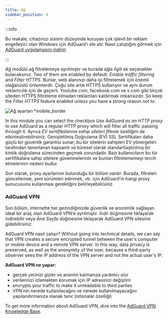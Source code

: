 ```yaml
---
title: Ağ
sidebar_position: 4
---
```


:::info

Bu makale, cihazınızı sistem düzeyinde koruyan çok işlevli bir reklam engelleyici olan Windows için AdGuard'ı ele alır. Nasıl çalıştığını görmek için [AdGuard uygulamasını indirin](https://agrd.io/download-kb-adblock)

:::

_Ağ_ modülü ağ filtrelemeye ayrılmıştır ve burada ağla ilgili ek seçenekler bulacaksınız. Two of them are enabled by default: _Enable traffic filtering_ and _Filter HTTPS_. Bunlar, web alanınızı daha iyi filtrelemek için önemli olağanüstü önlemlerdir. Çoğu site artık HTTPS kullanıyor ve aynı durum reklamcılık için de geçerli. Youtube.com, facebook.com ve x.com gibi birçok siteden HTTPS filtreleme olmadan reklamları kaldırmak imkansızdır. So keep the _Filter HTTPS_ feature enabled unless you have a strong reason not to.

![Ağ ayarları \*mobile\_border](https://cdn.adtidy.org/content/kb/ad_blocker/windows/overview/network-settings.png)

In this module you can select the checkbox _Use AdGuard as an HTTP proxy_ to use AdGuard as a regular HTTP proxy which will filter all traffic passing through it. Ayrıca _EV sertifikalarına sahip siteleri filtrele_ özelliğini de etkinleştirebilirsiniz. Genişletilmiş Doğrulama (EV) SSL Sertifikaları daha güçlü bir güvenlik garantisi sunar; bu tür sitelerin sahipleri EV yönergeleri tarafından tanımlanan kapsamlı ve küresel olarak standartlaştırılmış bir kimlik doğrulama sürecinden geçmek zorundadır. Bazı kullanıcıların bu tür sertifikalara sahip sitelere güvenmelerinin ve bunları filtrelememeyi tercih etmelerinin nedeni budur.

Son olarak, proxy ayarlarının bulunduğu bir bölüm vardır. Burada, filtreleri güncellemek, yeni sürümleri edinmek, vb. için AdGuard'ın hangi proxy sunucusunu kullanması gerektiğini belirleyebilirsiniz.

### AdGuard VPN

Son bölüm, internette her gezindiğinizde güvenlik ve anonimlik sağlayan ideal bir araç olan AdGuard VPN'e ayrılmıştır. _İndir_ düğmesine tıklayarak indirebilir veya _Ana Sayfa_ düğmesine tıklayarak AdGuard VPN sitesine gidebilirsiniz.

AdGuard VPN nasıl çalışır? Without going into technical details, we can say that VPN creates a secure encrypted tunnel between the user's computer or mobile device and a remote VPN server. In this way, data privacy is preserved, as well as the anonymity of the user, because a third-party observer sees the IP address of the VPN server and not the actual user's IP.

**AdGuard VPN ne yapar:**

- gerçek yerinizi gizler ve anonim kalmanıza yardımcı olur
- verilerinizi izlemekten korumak için IP adresinizi değiştirir
- encrypts your traffic to make it unreadable to third parties
- VPN'nin nerede kullanılacağını ve nerede kullanılmayacağını yapılandırmanıza olanak tanır (istisnalar özelliği)

To get more information about AdGuard VPN, dive into the [AdGuard VPN Knowledge Base](https://adguard-vpn.com/kb/).
